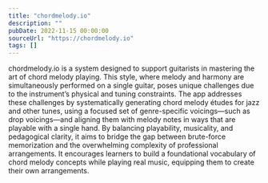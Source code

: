 ```yaml
---
title: "chordmelody.io"
description: ""
pubDate: 2022-11-15 00:00:00
sourceUrl: "https://chordmelody.io"
tags: []
---
```


chordmelody.io is a system designed to support guitarists in mastering the art of chord melody playing. This style, where melody and harmony are simultaneously performed on a single guitar, poses unique challenges due to the instrument’s physical and tuning constraints. The app addresses these challenges by systematically generating chord melody études for jazz and other tunes, using a focused set of genre-specific voicings—such as drop voicings—and aligning them with melody notes in ways that are playable with a single hand. By balancing playability, musicality, and pedagogical clarity, it aims to bridge the gap between brute-force memorization and the overwhelming complexity of professional arrangements. It encourages learners to build a foundational vocabulary of chord melody concepts while playing real music, equipping them to create their own arrangements.
